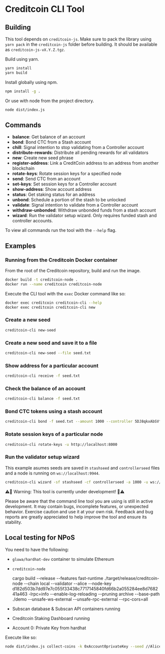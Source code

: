 # Creditcoin CLI Tool

## Building

This tool depends on `creditcoin-js`.
Make sure to pack the library using `yarn pack` in the `creditcoin-js` folder before building.
It should be available as `creditcoin-js-vX.Y.Z.tgz`.

Build using yarn.

```bash
yarn install
yarn build
```

Install globally using npm.

```bash
npm install -g .
```

Or use with node from the project directory.

```bash
node dist/index.js
```

## Commands

- **balance**:            Get balance of an account
- **bond**:               Bond CTC from a Stash account
- **chill**:              Signal intention to stop validating from a Controller account
- **distribute-rewards**: Distribute all pending rewards for all validators
- **new**:                Create new seed phrase
- **register-address**:   Link a CreditCoin address to an address from another blockchain
- **rotate-keys**:        Rotate session keys for a specified node
- **send**:               Send CTC from an account
- **set-keys**:           Set session keys for a Controller account
- **show-address**:       Show account address
- **status**:             Get staking status for an address
- **unbond**:             Schedule a portion of the stash to be unlocked
- **validate**:           Signal intention to validate from a Controller account
- **withdraw-unbonded**:  Withdraw unbonded funds from a stash account
- **wizard**:             Run the validator setup wizard. Only requires funded stash and controller accounts.

To view all commands run the tool with the `--help` flag.

## Examples

### Running from the Creditcoin Docker container

From the root of the Creditcoin repository, build and run the image.

```bash
docker build -t creditcoin-node .
docker run --name creditcoin creditcoin-node
```

Execute the CLI tool with the `exec` Docker command like so:

```bash
docker exec creditcoin creditcoin-cli --help
docker exec creditcoin creditcoin-cli new
```

### Create a new seed

```bash
creditcoin-cli new-seed
```

### Create a new seed and save it to a file

```bash
creditcoin-cli new-seed --file seed.txt
```

### Show address for a particular account

```bash
creditcoin-cli receive -f seed.txt
```

### Check the balance of an account

```bash
creditcoin-cli balance -f seed.txt
```

### Bond CTC tokens using a stash account

```bash
creditcoin-cli bond -f seed.txt --amount 1000 --controller 5DJ8qkxAbSVfyvorNBKt4BwDR9hUUzH8aqofuTAMTkLZtpv9
```

### Rotate session keys of a particular node

```bash
creditcoin-cli rotate-keys -u http://localhost:8000
```

### Run the validator setup wizard
This example asumes seeds are saved in `stashseed` and `controllerseed` files and a node is running on `ws://localhost:9944`.

```bash
creditcoin-cli wizard -sf stashseed -cf controllerseed -a 1000 -u ws://localhost:9944
```

⚠️🔧 Warning: This tool is currently under development! 🔧⚠️

Please be aware that the command line tool you are using is still in active development.
It may contain bugs, incomplete features, or unexpected behavior.
Exercise caution and use it at your own risk.
Feedback and bug reports are greatly appreciated to help improve the tool and ensure its stability.

## Local testing for NPoS

You need to have the following:
- `gluwa/hardhat-dev` container to simulate Ethereum
- `creditcoin-node`

    cargo build --release --features fast-runtime
    ./target/release/creditcoin-node --chain local --validator --alice --node-key d182d503b7dd97e7c055f33438c7717145840fd66b2a055284ee8d768241a463 -lrpc=info --enable-log-reloading --pruning archive --base-path ./demo --unsafe-ws-external --unsafe-rpc-external --rpc-cors=all

- Subscan database & Subscan API containers running
- Creditcoin Staking Dashboard running
- Account 0: Private Key from hardhat

Execute like so:

```bash
node dist/index.js collect-coins -k 0xAccount0privateKey --seed //Alice --debug
```
